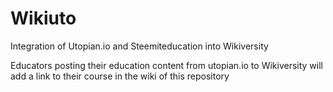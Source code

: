 # Wikiuto
Integration of Utopian.io and Steemiteducation into Wikiversity

Educators posting their education content from utopian.io to Wikiversity will add a link to their course in the wiki of this repository
